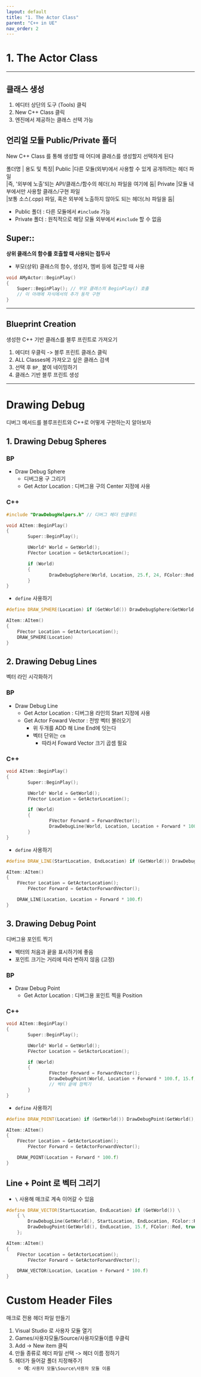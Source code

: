 ```yaml
---
layout: default
title: "1. The Actor Class"
parent: "C++ in UE"
nav_order: 2
---
```


# 1. The Actor Class
---

## 클래스 생성
1. 에디터 상단의 도구 (Tools) 클릭
2. New C++ Class 클릭
3. 엔진에서 제공하는 클래스 선택 가능

## 언리얼 모듈 Public/Private 폴더
New C++ Class 를 통해 생성할 때 어디에 클래스를 생성할지 선택하게 된다

폴더명 |	용도 및 특징|
Public	|다른 모듈(외부)에서 사용할 수 있게 공개하려는 헤더 파일 <br>
        |즉, '외부에 노출'되는 API/클래스/함수의 헤더(.h) 파일을 여기에 둠|
Private	|모듈 내부에서만 사용할 클래스/구현 파일 <br>
        |보통 소스(.cpp) 파일, 혹은 외부에 노출하지 않아도 되는 헤더(.h) 파일을 둠|

- Public 폴더 : 다른 모듈에서 `#include` 가능
- Private 폴더 :  원칙적으로 해당 모듈 외부에서 `#include` 할 수 없음

## Super::
**상위 클래스의 함수를 호출할 때 사용되는 접두사**

- 부모(상위) 클래스의 함수, 생성자, 멤버 등에 접근할 때 사용

```c++
void AMyActor::BeginPlay()
{
    Super::BeginPlay(); // 부모 클래스의 BeginPlay() 호출
    // 이 아래에 자식에서의 추가 동작 구현
}
```

---

## Blueprint Creation
생성한 C++ 기반 클래스를 블루 프린트로 가져오기

1. 에디터 우클릭 -> 블루 프린트 클래스 클릭
2. ALL Classes에 가져오고 싶은 클래스 검색
3. 선택 후 `BP_` 붙여 네이밍하기
4. 클래스 기반 블루 프린트 생성

---

# Drawing Debug
디버그 메서드를 블루프린트와 C++로 어떻게 구현하는지 알아보자

##  1. Drawing Debug Spheres
### BP
- Draw Debug Sphere
  - 디버그용 구 그리기
  - Get Actor Location : 디버그용 구의 Center 지정에 사용

### C++
```c++
#include "DrawDebugHelpers.h" // 디버그 헤더 인클루드

void AItem::BeginPlay()
{
        Super::BeginPlay();

        UWorld* World = GetWorld();
        FVector Location = GetActorLocation();

        if (World)
        {
                DrawDebugSphere(World, Location, 25.f, 24, FColor::Red, false, 30.f);
        }
}
```

- `define` 사용하기

```c++
#define DRAW_SPHERE(Location) if (GetWorld()) DrawDebugSphere(GetWorld(), Location, 25.f, 12, FColor::Red, true);

AItem::AItem()
{
	FVector Location = GetActorLocation();
	DRAW_SPHERE(Location)
}
```

##  2. Drawing Debug Lines
벡터 라인 시각화하기

### BP
- Draw Debug Line
  - Get Actor Location : 디버그용 라인의 Start 지정에 사용
  - Get Actor Foward Vector : 전방 벡터 불러오기
    - 위 두개를 ADD 해 Line End에 잇는다
    - 벡터 단위는 `cm`
      - 따라서 Foward Vector 크기 곱셈 필요

### C++
```c++
void AItem::BeginPlay()
{
        Super::BeginPlay();

        UWorld* World = GetWorld();
        FVector Location = GetActorLocation();

        if (World)
        {
                FVector Forward = ForwardVector();
                DrawDebugLine(World, Location, Location + Forward * 100.f, FColor::Red, true);
        }
}
```


- `define` 사용하기

```c++
#define DRAW_LINE(StartLocation, EndLocation) if (GetWorld()) DrawDebugLine(GetWorld(), StartLocation, EndLocation, FColor::Red, true, -1.f, 0, 1.f);

AItem::AItem()
{
	FVector Location = GetActorLocation();
        FVector Forward = GetActorForwardVector();

	DRAW_LINE(Location, Location + Forward * 100.f)
}
```

## 3. Drawing Debug Point
디버그용 포인트 찍기 

- 벡터의 처음과 끝을 표시하기에 좋음
- 포인트 크기는 거리에 따라 변하지 않음 (고정)

### BP
- Draw Debug Point
  - Get Actor Location : 디버그용 포인트 찍을 Position

### C++
```c++
void AItem::BeginPlay()
{
        Super::BeginPlay();

        UWorld* World = GetWorld();
        FVector Location = GetActorLocation();

        if (World)
        {
                FVector Forward = ForwardVector();
                DrawDebugPoint(World, Location + Forward * 100.f, 15.f, FColor::Red, true);
                // 벡터 끝에 점찍기
        }
}
```

- `define` 사용하기

```c++
#define DRAW_POINT(Location) if (GetWorld()) DrawDebugPoint(GetWorld(), Location, 15.f, FColor::Red, true);

AItem::AItem()
{
	FVector Location = GetActorLocation();
        FVector Forward = GetActorForwardVector();

	DRAW_POINT(Location + Forward * 100.f)
}
```

## Line + Point 로 벡터 그리기

- `\` 사용해 매크로 계속 이어갈 수 있음

```c++
#define DRAW_VECTOR(StartLocation, EndLocation) if (GetWorld()) \
	{ \
		DrawDebugLine(GetWorld(), StartLocation, EndLocation, FColor::Red, true, -1.f, 0, 1.f); \
		DrawDebugPoint(GetWorld(), EndLocation, 15.f, FColor::Red, true); \
	};

AItem::AItem()
{
	FVector Location = GetActorLocation();
        FVector Forward = GetActorForwardVector();

	DRAW_VECTOR(Location, Location + Forward * 100.f)
}
```

# Custom Header Files
매크로 전용 헤더 파일 만들기

1. Visual Studio 로 사용자 모듈 열기
2. Games/사용자모듈/Source/사용자모듈이름 우클릭
3. Add -> New item 클릭
4. 만들 종류로 헤더 파일 선택 -> 헤더 이름 정하기
5. 헤더가 들어갈 폴더 지정해주기
   - 예: `사용자 모듈\Source\사용자 모듈 이름`
